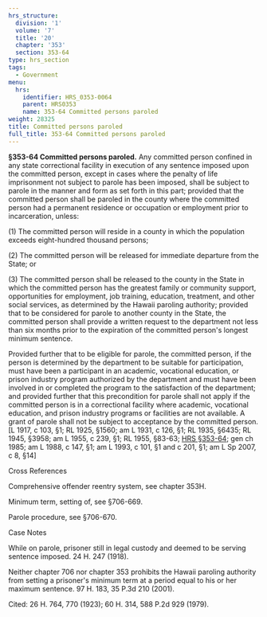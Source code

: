 ```yaml
---
hrs_structure:
  division: '1'
  volume: '7'
  title: '20'
  chapter: '353'
  section: 353-64
type: hrs_section
tags:
  - Government
menu:
  hrs:
    identifier: HRS_0353-0064
    parent: HRS0353
    name: 353-64 Committed persons paroled
weight: 28325
title: Committed persons paroled
full_title: 353-64 Committed persons paroled
---
```

**§353-64 Committed persons paroled.** Any committed person confined in any state correctional facility in execution of any sentence imposed upon the committed person, except in cases where the penalty of life imprisonment not subject to parole has been imposed, shall be subject to parole in the manner and form as set forth in this part; provided that the committed person shall be paroled in the county where the committed person had a permanent residence or occupation or employment prior to incarceration, unless:

(1) The committed person will reside in a county in which the population exceeds eight-hundred thousand persons;

(2) The committed person will be released for immediate departure from the State; or

(3) The committed person shall be released to the county in the State in which the committed person has the greatest family or community support, opportunities for employment, job training, education, treatment, and other social services, as determined by the Hawaii paroling authority; provided that to be considered for parole to another county in the State, the committed person shall provide a written request to the department not less than six months prior to the expiration of the committed person's longest minimum sentence.

Provided further that to be eligible for parole, the committed person, if the person is determined by the department to be suitable for participation, must have been a participant in an academic, vocational education, or prison industry program authorized by the department and must have been involved in or completed the program to the satisfaction of the department; and provided further that this precondition for parole shall not apply if the committed person is in a correctional facility where academic, vocational education, and prison industry programs or facilities are not available. A grant of parole shall not be subject to acceptance by the committed person. [L 1917, c 103, §1; RL 1925, §1560; am L 1931, c 126, §1; RL 1935, §6435; RL 1945, §3958; am L 1955, c 239, §1; RL 1955, §83-63; [HRS §353-64](/title-20/chapter-353/section-353-64/); gen ch 1985; am L 1988, c 147, §1; am L 1993, c 101, §1 and c 201, §1; am L Sp 2007, c 8, §14]

Cross References

Comprehensive offender reentry system, see chapter 353H.

Minimum term, setting of, see §706-669.

Parole procedure, see §706-670.

Case Notes

While on parole, prisoner still in legal custody and deemed to be serving sentence imposed. 24 H. 247 (1918).

Neither chapter 706 nor chapter 353 prohibits the Hawaii paroling authority from setting a prisoner's minimum term at a period equal to his or her maximum sentence. 97 H. 183, 35 P.3d 210 (2001).

Cited: 26 H. 764, 770 (1923); 60 H. 314, 588 P.2d 929 (1979).